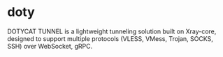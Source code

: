 # doty
DOTYCAT TUNNEL is a lightweight tunneling solution built on Xray-core, designed to support multiple protocols (VLESS, VMess, Trojan, SOCKS, SSH) over WebSocket, gRPC.
